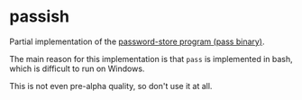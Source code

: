 # passish

Partial implementation of the [password-store program (pass binary)](https://www.passwordstore.org/).

The main reason for this implementation is that `pass` is implemented in bash,
which is difficult to run on Windows.

This is not even pre-alpha quality, so don't use it at all.
